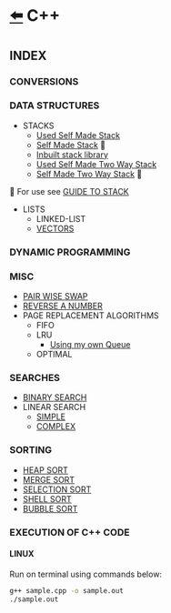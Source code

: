 # [:arrow_left:](../README.md) C++

## INDEX

### CONVERSIONS

### DATA STRUCTURES

* STACKS
  * [Used Self Made Stack](Data-Structures/STACKS/stacks.cpp)
  * [Self Made Stack](Data-Structures/STACKS/Stack.hpp) :link:
  * [Inbuilt stack library](Data-Structures/STACKS/stack.cpp)
  * [Used Self Made Two Way Stack](Data-Structures/STACKS/two-way-stack.cpp)
  * [Self Made Two Way Stack](Data-Structures/STACKS/Tstack.hpp) :link:

:link: For use see [GUIDE TO STACK](Data-Structures/STACKS/stacks.md)

* LISTS
  * LINKED-LIST
  * [VECTORS](Data-Structures/LISTS/VECTORS/Main.cpp)

### DYNAMIC PROGRAMMING

### MISC

* [PAIR WISE SWAP](Misc/PairWiseSwap.cpp)
* [REVERSE A NUMBER](Misc/reverse.cpp)
* PAGE REPLACEMENT ALGORITHMS
  * FIFO
  * LRU
    * [Using my own Queue](Misc/lru.cpp)
  * OPTIMAL

### SEARCHES

* [BINARY SEARCH](Searches/binary_search.cpp)
* LINEAR SEARCH
  * [SIMPLE](Searches/linear.cpp)
  * [COMPLEX](Searches/linearSearch.cpp)  

### SORTING

* [HEAP SORT](Sorting/heapsort.cpp)
* [MERGE SORT](Sorting/mergesort.cpp)
* [SELECTION SORT](Sorting/selectionsort.cpp)
* [SHELL SORT](Sorting/shellsort.cpp)
* [BUBBLE SORT](Sorting/bubblesort.cpp)

### EXECUTION OF C++ CODE

#### LINUX

Run on terminal using commands below:

```bash
g++ sample.cpp -o sample.out
./sample.out
```